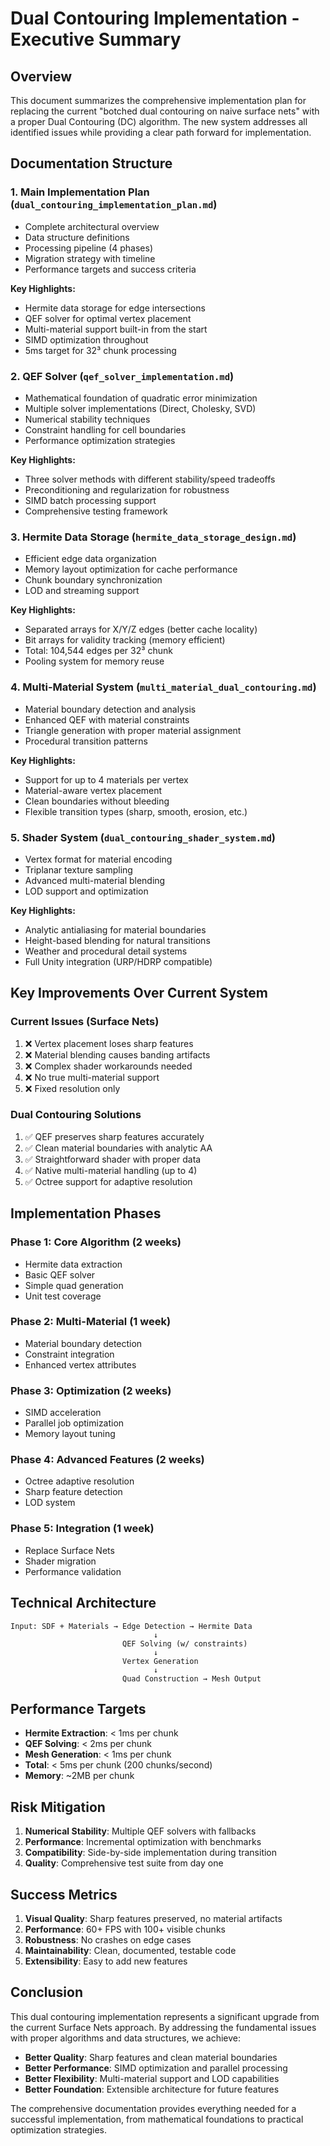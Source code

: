 # Dual Contouring Implementation - Executive Summary

## Overview

This document summarizes the comprehensive implementation plan for replacing the current "botched dual contouring on naive surface nets" with a proper Dual Contouring (DC) algorithm. The new system addresses all identified issues while providing a clear path forward for implementation.

## Documentation Structure

### 1. **Main Implementation Plan** (`dual_contouring_implementation_plan.md`)
- Complete architectural overview
- Data structure definitions
- Processing pipeline (4 phases)
- Migration strategy with timeline
- Performance targets and success criteria

**Key Highlights:**
- Hermite data storage for edge intersections
- QEF solver for optimal vertex placement
- Multi-material support built-in from the start
- SIMD optimization throughout
- 5ms target for 32³ chunk processing

### 2. **QEF Solver** (`qef_solver_implementation.md`)
- Mathematical foundation of quadratic error minimization
- Multiple solver implementations (Direct, Cholesky, SVD)
- Numerical stability techniques
- Constraint handling for cell boundaries
- Performance optimization strategies

**Key Highlights:**
- Three solver methods with different stability/speed tradeoffs
- Preconditioning and regularization for robustness
- SIMD batch processing support
- Comprehensive testing framework

### 3. **Hermite Data Storage** (`hermite_data_storage_design.md`)
- Efficient edge data organization
- Memory layout optimization for cache performance
- Chunk boundary synchronization
- LOD and streaming support

**Key Highlights:**
- Separated arrays for X/Y/Z edges (better cache locality)
- Bit arrays for validity tracking (memory efficient)
- Total: 104,544 edges per 32³ chunk
- Pooling system for memory reuse

### 4. **Multi-Material System** (`multi_material_dual_contouring.md`)
- Material boundary detection and analysis
- Enhanced QEF with material constraints
- Triangle generation with proper material assignment
- Procedural transition patterns

**Key Highlights:**
- Support for up to 4 materials per vertex
- Material-aware vertex placement
- Clean boundaries without bleeding
- Flexible transition types (sharp, smooth, erosion, etc.)

### 5. **Shader System** (`dual_contouring_shader_system.md`)
- Vertex format for material encoding
- Triplanar texture sampling
- Advanced multi-material blending
- LOD support and optimization

**Key Highlights:**
- Analytic antialiasing for material boundaries
- Height-based blending for natural transitions
- Weather and procedural detail systems
- Full Unity integration (URP/HDRP compatible)

## Key Improvements Over Current System

### Current Issues (Surface Nets)
1. ❌ Vertex placement loses sharp features
2. ❌ Material blending causes banding artifacts
3. ❌ Complex shader workarounds needed
4. ❌ No true multi-material support
5. ❌ Fixed resolution only

### Dual Contouring Solutions
1. ✅ QEF preserves sharp features accurately
2. ✅ Clean material boundaries with analytic AA
3. ✅ Straightforward shader with proper data
4. ✅ Native multi-material handling (up to 4)
5. ✅ Octree support for adaptive resolution

## Implementation Phases

### Phase 1: Core Algorithm (2 weeks)
- Hermite data extraction
- Basic QEF solver
- Simple quad generation
- Unit test coverage

### Phase 2: Multi-Material (1 week)
- Material boundary detection
- Constraint integration
- Enhanced vertex attributes

### Phase 3: Optimization (2 weeks)
- SIMD acceleration
- Parallel job optimization
- Memory layout tuning

### Phase 4: Advanced Features (2 weeks)
- Octree adaptive resolution
- Sharp feature detection
- LOD system

### Phase 5: Integration (1 week)
- Replace Surface Nets
- Shader migration
- Performance validation

## Technical Architecture

```
Input: SDF + Materials → Edge Detection → Hermite Data
                                ↓
                         QEF Solving (w/ constraints)
                                ↓
                         Vertex Generation
                                ↓
                         Quad Construction → Mesh Output
```

## Performance Targets

- **Hermite Extraction**: < 1ms per chunk
- **QEF Solving**: < 2ms per chunk
- **Mesh Generation**: < 1ms per chunk
- **Total**: < 5ms per chunk (200 chunks/second)
- **Memory**: ~2MB per chunk

## Risk Mitigation

1. **Numerical Stability**: Multiple QEF solvers with fallbacks
2. **Performance**: Incremental optimization with benchmarks
3. **Compatibility**: Side-by-side implementation during transition
4. **Quality**: Comprehensive test suite from day one

## Success Metrics

1. **Visual Quality**: Sharp features preserved, no material artifacts
2. **Performance**: 60+ FPS with 100+ visible chunks
3. **Robustness**: No crashes on edge cases
4. **Maintainability**: Clean, documented, testable code
5. **Extensibility**: Easy to add new features

## Conclusion

This dual contouring implementation represents a significant upgrade from the current Surface Nets approach. By addressing the fundamental issues with proper algorithms and data structures, we achieve:

- **Better Quality**: Sharp features and clean material boundaries
- **Better Performance**: SIMD optimization and parallel processing
- **Better Flexibility**: Multi-material support and LOD capabilities
- **Better Foundation**: Extensible architecture for future features

The comprehensive documentation provides everything needed for a successful implementation, from mathematical foundations to practical optimization strategies.
